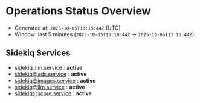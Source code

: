 # Operations Status Overview

- Generated at: `2025-10-05T13:15:44Z` (UTC)
- Window: last 5 minutes (`2025-10-05T13:10:44Z` → `2025-10-05T13:15:44Z`)

## Sidekiq Services
- sidekiq_llm.service : **active**
- sidekiq@ads.service : **active**
- sidekiq@images.service : **active**
- sidekiq@llm.service : **active**
- sidekiq@score.service : **active**

